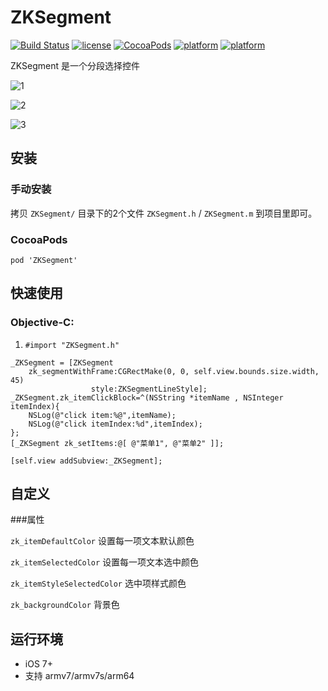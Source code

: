 # ZKSegment

[![Build Status](https://img.shields.io/badge/build-passing-brightgreen.svg)](https://github.com/WangWenzhuang/ZKSegment)
[![license](https://img.shields.io/badge/license-MIT-brightgreen.svg)](https://github.com/WangWenzhuang/ZKSegment)
[![CocoaPods](https://img.shields.io/badge/pod-v1.0.1-brightgreen.svg)](https://github.com/WangWenzhuang/ZKSegment)
[![platform](https://img.shields.io/badge/platform-iOS-brightgreen.svg)](https://github.com/WangWenzhuang/ZKSegment)
[![platform](https://img.shields.io/badge/contact-1020304029%40q.com-brightgreen.svg)](https://github.com/WangWenzhuang/ZKSegment)

ZKSegment 是一个分段选择控件

![1](https://raw.githubusercontent.com/WangWenzhuang/ZKSegment/master/1.png)

![2](https://raw.githubusercontent.com/WangWenzhuang/ZKSegment/master/1.png)

![3](https://raw.githubusercontent.com/WangWenzhuang/ZKSegment/master/1.png)

## 安装

### 手动安装

拷贝 `ZKSegment/` 目录下的2个文件 `ZKSegment.h` / `ZKSegment.m` 到项目里即可。

### CocoaPods

```pod 'ZKSegment'```

## 快速使用

### Objective-C:
1. `#import "ZKSegment.h"`

```objc
_ZKSegment = [ZKSegment
    zk_segmentWithFrame:CGRectMake(0, 0, self.view.bounds.size.width, 45)
                  style:ZKSegmentLineStyle];
_ZKSegment.zk_itemClickBlock=^(NSString *itemName , NSInteger itemIndex){
    NSLog(@"click item:%@",itemName);
    NSLog(@"click itemIndex:%d",itemIndex);
};
[_ZKSegment zk_setItems:@[ @"菜单1", @"菜单2" ]];

[self.view addSubview:_ZKSegment];
```

## 自定义

###属性

`zk_itemDefaultColor` 			设置每一项文本默认颜色

`zk_itemSelectedColor` 			设置每一项文本选中颜色

`zk_itemStyleSelectedColor`		选中项样式颜色

`zk_backgroundColor`			背景色

## 运行环境
- iOS 7+
- 支持 armv7/armv7s/arm64
